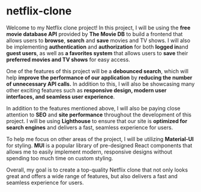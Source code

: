 # netflix-clone

Welcome to my Netflix clone project! In this project, I will be using the **free movie database API** provided by **The Movie DB** to build a frontend that allows users to **browse**, **search** and **save** movies and TV shows. I will also be implementing **authentication** and **authorization** for both **logged in**and **guest users**, as well as **a favorites system** that allows users to **save** their **preferred movies and TV shows** for easy access.

One of the features of this project will be a **debounced search**, which will help **improve the performance of our application** by **reducing the number of unnecessary API calls.** In addition to this, I will also be showcasing many other exciting features such as **responsive design, modern user interfaces, and seamless user experience**.

In addition to the features mentioned above, I will also be paying close attention to **SEO** and **site performance** throughout the development of this project. I will be using **Lighthouse** to ensure that our site is **optimized for search engines** and delivers a fast, seamless experience for users.

To help me focus on other areas of the project, I will be utilizing **Material-UI** for styling. **MUI** is a popular library of pre-designed React components that allows me to easily implement modern, responsive designs without spending too much time on custom styling.

Overall, my goal is to create a top-quality Netflix clone that not only looks great and offers a wide range of features, but also delivers a fast and seamless experience for users.
